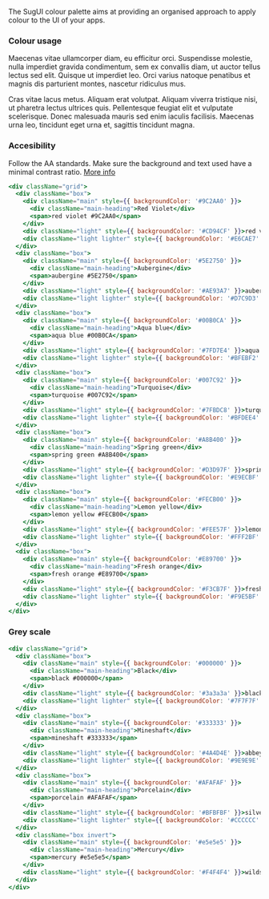 The SugUI colour palette aims at providing an organised approach to apply colour to the UI of your apps.

### Colour usage

Maecenas vitae ullamcorper diam, eu efficitur orci. Suspendisse molestie, nulla imperdiet gravida condimentum, sem ex convallis diam, ut auctor tellus lectus sed elit. Quisque ut imperdiet leo. Orci varius natoque penatibus et magnis dis parturient montes, nascetur ridiculus mus.

Cras vitae lacus metus. Aliquam erat volutpat. Aliquam viverra tristique nisi, ut pharetra lectus ultrices quis. Pellentesque feugiat elit et vulputate scelerisque. Donec malesuada mauris sed enim iaculis facilisis. Maecenas urna leo, tincidunt eget urna et, sagittis tincidunt magna.

### Accesibility

Follow the AA standards. Make sure the background and text used have a minimal contrast ratio. [More info](https://webaim.org/resources/contrastchecker/)

<style>
.grid {
  display: grid;
  grid-template-columns: repeat(auto-fill, minmax(220px, 1fr));
  grid-gap: 40px;
  margin-bottom: 40px;
}
.box {
  color: white;
  height: 220px;
  position: relative;
}
.box.invert {
  color: #3A3A3A;
}
.main {
  border-radius: 5px;
  height: 120px;
  width: 100%;
  position: absolute;
  padding: 22px;
  z-index: 2;
}
.main-heading {
  font-size: 20px;
  font-family: 'Open Sans';
  margin-bottom: 25px;
}
.light {
  border-radius: 5px;
  height: 60px;
  position: absolute;
  z-index: 1;
  top: 110px;
  width: 100%;
  padding: 22px;
}
.lighter {
  top: 160px;
  z-index: 0;
}
</style>

```jsx noeditor
<div className="grid">
  <div className="box">
    <div className="main" style={{ backgroundColor: '#9C2AA0' }}>
      <div className="main-heading">Red Violet</div>
      <span>red violet #9C2AA0</span>
    </div>
    <div className="light" style={{ backgroundColor: '#CD94CF' }}>red violet light #CD94CF</div>
    <div className="light lighter" style={{ backgroundColor: '#E6CAE7' }}>red violet lighter #E6CAE7</div>
  </div>
  <div className="box">
    <div className="main" style={{ backgroundColor: '#5E2750' }}>
      <div className="main-heading">Aubergine</div>
      <span>aubergine #5E2750</span>
    </div>
    <div className="light" style={{ backgroundColor: '#AE93A7' }}>aubergine light #AE93A7</div>
    <div className="light lighter" style={{ backgroundColor: '#D7C9D3' }}>aubergine lighter #D7C9D3</div>
  </div>
  <div className="box">
    <div className="main" style={{ backgroundColor: '#00B0CA' }}>
      <div className="main-heading">Aqua blue</div>
      <span>aqua blue #00B0CA</span>
    </div>
    <div className="light" style={{ backgroundColor: '#7FD7E4' }}>aqua blue light #7FD7E4</div>
    <div className="light lighter" style={{ backgroundColor: '#BFEBF2' }}>aqua blue lighter #BFEBF2</div>
  </div>
  <div className="box">
    <div className="main" style={{ backgroundColor: '#007C92' }}>
      <div className="main-heading">Turquoise</div>
      <span>turquoise #007C92</span>
    </div>
    <div className="light" style={{ backgroundColor: '#7FBDC8' }}>turquoise light #7FBDC8</div>
    <div className="light lighter" style={{ backgroundColor: '#BFDEE4' }}>turquoise lighter #BFDEE4</div>
  </div>
  <div className="box">
    <div className="main" style={{ backgroundColor: '#A8B400' }}>
      <div className="main-heading">Spring green</div>
      <span>spring green #A8B400</span>
    </div>
    <div className="light" style={{ backgroundColor: '#D3D97F' }}>spring green light #D3D97F</div>
    <div className="light lighter" style={{ backgroundColor: '#E9ECBF' }}>spring green lighter #E9ECBF</div>
  </div>
  <div className="box">
    <div className="main" style={{ backgroundColor: '#FECB00' }}>
      <div className="main-heading">Lemon yellow</div>
      <span>lemon yellow #FECB00</span>
    </div>
    <div className="light" style={{ backgroundColor: '#FEE57F' }}>lemon yellow light #FEE57F</div>
    <div className="light lighter" style={{ backgroundColor: '#FFF2BF' }}>lemon yellow lighter #FFF2BF</div>
  </div>
  <div className="box">
    <div className="main" style={{ backgroundColor: '#E89700' }}>
      <div className="main-heading">Fresh orange</div>
      <span>fresh orange #E89700</span>
    </div>
    <div className="light" style={{ backgroundColor: '#F3CB7F' }}>fresh orange light #F3CB7F</div>
    <div className="light lighter" style={{ backgroundColor: '#F9E5BF' }}>fresh orange lighter #F9E5BF</div>
  </div>
</div>
```

### Grey scale

```jsx noeditor
<div className="grid">
  <div className="box">
    <div className="main" style={{ backgroundColor: '#000000' }}>
      <div className="main-heading">Black</div>
      <span>black #000000</span>
    </div>
    <div className="light" style={{ backgroundColor: '#3a3a3a' }}>black light #3a3a3a</div>
    <div className="light lighter" style={{ backgroundColor: '#7F7F7F' }}>black lighter #7F7F7F</div>
  </div>
  <div className="box">
    <div className="main" style={{ backgroundColor: '#333333' }}>
      <div className="main-heading">Mineshaft</div>
      <span>mineshaft #333333</span>
    </div>
    <div className="light" style={{ backgroundColor: '#4A4D4E' }}>abbey #4A4D4E</div>
    <div className="light lighter" style={{ backgroundColor: '#9E9E9E' }}>silverchalice #9E9E9E</div>
  </div>
  <div className="box">
    <div className="main" style={{ backgroundColor: '#AFAFAF' }}>
      <div className="main-heading">Porcelain</div>
      <span>porcelain #AFAFAF</span>
    </div>
    <div className="light" style={{ backgroundColor: '#BFBFBF' }}>silver #BFBFBF</div>
    <div className="light lighter" style={{ backgroundColor: '#CCCCCC' }}>worryingsatin #CCCCCC</div>
  </div>
  <div className="box invert">
    <div className="main" style={{ backgroundColor: '#e5e5e5' }}>
      <div className="main-heading">Mercury</div>
      <span>mercury #e5e5e5</span>
    </div>
    <div className="light" style={{ backgroundColor: '#F4F4F4' }}>wildsand #F4F4F4</div>
  </div>
</div>
```

